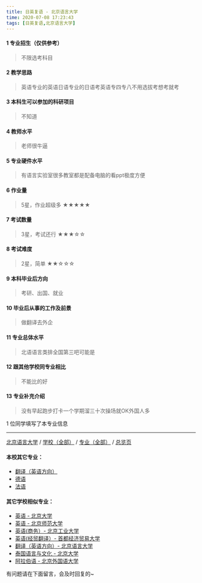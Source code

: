 ```yaml
---
title: 日英复语 - 北京语言大学
time: 2020-07-08 17:23:43
tags: [日英复语,北京语言大学]
---
```

#### 1 专业招生（仅供参考）  
> 不限选考科目 


#### 2 教学思路
> 英语专业的英语日语专业的日语考英语专四专八不用选拔考想考就考


#### 3 本科生可以参加的科研项目
>  不知道


#### 4 教师水平
> 老师很牛逼


#### 5 专业硬件水平
> 有语言实验室很多教室都是配备电脑的看ppt极度方便


#### 6 作业量
> 5星，作业超级多
★★★★★


#### 7 考试数量
> 3星，考试还行
★★★☆☆


#### 8 考试难度
> 2星，简单
★★☆☆☆


#### 9 本科毕业后方向
> 考研、出国、就业


#### 10 毕业后从事的工作及前景
> 做翻译去外企


#### 11 专业总体水平
> 北语语言类排全国第三吧可能是


#### 12 跟其他学校同专业相比
> 不能比的好


#### 13 专业补充介绍
> 没有早起跑步打卡一个学期溜三十次操场就OK外国人多

1 位同学填写了本专业信息
***
[北京语言大学](https://univgo.github.io/2020/07/08/北京语言大学) / [学校（全部）](https://univgo.github.io/2020/07/08/3efa6bcca419) / [专业（全部）](https://univgo.github.io/2020/07/08/2d4c6d3552c2) / [总览页](https://univgo.github.io/2020/07/08/445daeb4fa00) 
#### 本校其它专业：
- [翻译（英语方向）](https://univgo.github.io/2020/07/08/dc7bfdf40376)
- [德语](https://univgo.github.io/2020/07/08/64a1801b0d5a)
- [法语](https://univgo.github.io/2020/07/08/1ca0158bb953)

#### 其它学校相似专业：
- [英语 - 北京大学](https://univgo.github.io/2020/07/08/0fbdd57bb5ff)
- [英语 - 北京师范大学](https://univgo.github.io/2020/07/08/fb1451957ef8)
- [英语(商务）- 北京工业大学](https://univgo.github.io/2020/07/08/e24df7ec2a30)
- [英语(经贸翻译）- 首都经济贸易大学](https://univgo.github.io/2020/07/08/f125c53d8ec3)
- [翻译（英语方向）- 北京语言大学](https://univgo.github.io/2020/07/08/dc7bfdf40376)
- [泰国语言与文化 - 北京大学]( https://univgo.github.io/2020/07/08/5f7866d1dab8 )
- [阿拉伯语 - 北京外国语大学](https://univgo.github.io/2020/07/08/9b03fdebe75d)


有问题请在下面留言，会及时回复的~
